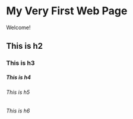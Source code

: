 # My Very First Web Page

Welcome!

## This is h2

### This is h3

##### This is h4

###### This is h5

###### This is h6